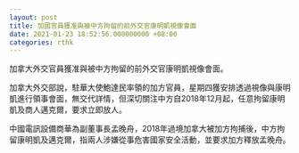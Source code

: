 ```yaml
---
layout: post
title: 加國官員獲准與被中方拘留的前外交官康明凱視像會面
date: 2021-01-23 18:52:56.000000000 +08:00
categories: rthk
---
```


加拿大外交官員獲准與被中方拘留的前外交官康明凱視像會面。

加拿大外交部說，駐華大使鮑達民率領的加方官員，星期四獲安排透過視像與康明凱進行領事會面，無交代詳情，但深切關注中方自2018年12月起，任意拘留康明凱及商人邁克爾，要求立即放人。

中國電訊設備商華為副董事長孟晚舟，2018年過境加拿大被加方拘捕後，中方拘留康明凱及邁克爾，指兩人涉嫌從事危害國家安全活動，並要求加方釋放孟晚舟。
